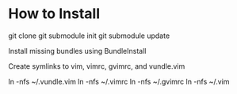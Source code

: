# How to Install

git clone <url>
git submodule init
git submodule update

Install missing bundles using BundleInstall

Create symlinks to vim, vimrc, gvimrc, and vundle.vim

ln -nfs <path to vundle.vim> ~/.vundle.vim
ln -nfs <path to vimrc> ~/.vimrc
ln -nfs <path to gvimrc> ~/.gvimrc
ln -nfs <path to vim> ~/.vim

